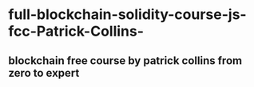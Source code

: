 # full-blockchain-solidity-course-js-fcc-Patrick-Collins-

## blockchain free course by patrick collins from zero to expert
